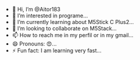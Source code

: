 - 👋 Hi, I’m @Aitor183
- 👀 I’m interested in programe...
- 🌱 I’m currently learning about M5Stick C Plus2...
- 💞️ I’m looking to collaborate on M5Stack...
- 📫 How to reach me in my perfil or in my gmail...
- 😄 Pronouns: 😍...
- ⚡ Fun fact: I am learning very fast...

<!---
Aitor183/Aitor183 is a ✨ special ✨ repository because its `README.md` (this file) appears on your GitHub profile.
You can click the Preview link to take a look at your changes.
--->
